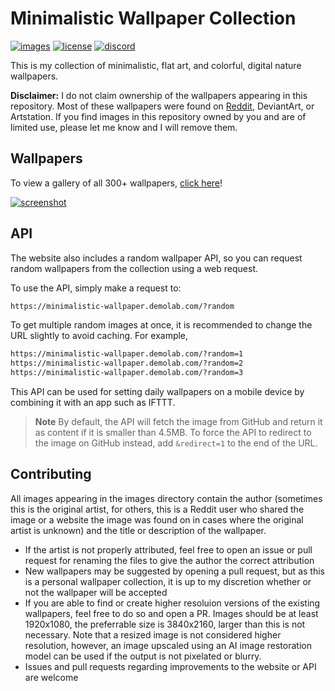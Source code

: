 # Minimalistic Wallpaper Collection

[![images](https://custom-icon-badges.demolab.com/github/directory-file-count/DenverCoder1/Minimalistic-Wallpaper-Collection/images?label=images&logo=image)](https://github.com/DenverCoder1/Minimalistic-Wallpaper-Collection/tree/main/images)
[![license](https://custom-icon-badges.demolab.com/github/license/denvercoder1/custom-icon-badges?logo=file-badge&logoColor=white&label=code+license&color=success)](https://github.com/DenverCoder1/Minimalistic-Wallpaper-Collection/blob/main/LICENSE)
[![discord](https://custom-icon-badges.demolab.com/discord/819650821314052106?color=7289DA&logo=comments&label=discord&logoColor=white)](https://discord.gg/fPrdqh3Zfu)

This is my collection of minimalistic, flat art, and colorful, digital nature wallpapers.

**Disclaimer:** I do not claim ownership of the wallpapers appearing in this repository. Most of these wallpapers were found on [Reddit](https://www.reddit.com/r/wallpaper/), DeviantArt, or Artstation. If you find images in this repository owned by you and are of limited use, please let me know and I will remove them.

## Wallpapers

To view a gallery of all 300+ wallpapers, [click here](https://minimalistic-wallpaper.demolab.com/)!

[![screenshot](https://user-images.githubusercontent.com/20955511/186479660-475532e8-427d-4df1-a19d-7f94090805b1.png)](https://minimalistic-wallpaper.demolab.com/)

## API

The website also includes a random wallpaper API, so you can request random wallpapers from the collection using a web request.

To use the API, simply make a request to:

```md
https://minimalistic-wallpaper.demolab.com/?random
```

To get multiple random images at once, it is recommended to change the URL slightly to avoid caching. For example,

```md
https://minimalistic-wallpaper.demolab.com/?random=1
https://minimalistic-wallpaper.demolab.com/?random=2
https://minimalistic-wallpaper.demolab.com/?random=3
```

This API can be used for setting daily wallpapers on a mobile device by combining it with an app such as IFTTT.

> **Note**
> By default, the API will fetch the image from GitHub and return it as content if it is smaller than 4.5MB.
> To force the API to redirect to the image on GitHub instead, add `&redirect=1` to the end of the URL.

## Contributing

All images appearing in the images directory contain the author (sometimes this is the original artist, for others, this is a Reddit user who shared the image or a website the image was found on in cases where the original artist is unknown) and the title or description of the wallpaper.

* If the artist is not properly attributed, feel free to open an issue or pull request for renaming the files to give the author the correct attribution
* New wallpapers may be suggested by opening a pull request, but as this is a personal wallpaper collection, it is up to my discretion whether or not the wallpaper will be accepted
* If you are able to find or create higher resoluion versions of the existing wallpapers, feel free to do so and open a PR. Images should be at least 1920x1080, the preferrable size is 3840x2160, larger than this is not necessary. Note that a resized image is not considered higher resolution, however, an image upscaled using an AI image restoration model can be used if the output is not pixelated or blurry.
* Issues and pull requests regarding improvements to the website or API are welcome

